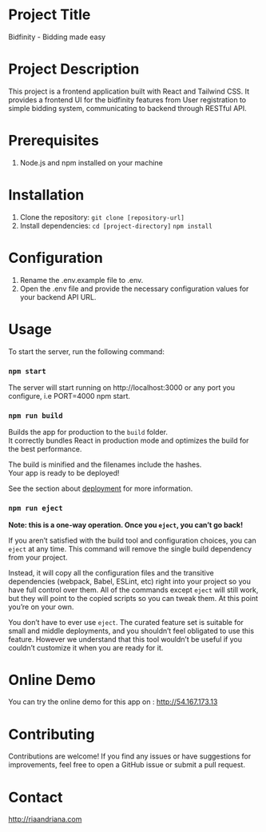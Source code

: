 # Project Title

Bidfinity - Bidding made easy

# Project Description

This project is a frontend application built with React and Tailwind CSS. It provides a frontend UI for the bidfinity features from User registration to simple bidding system, communicating to backend through RESTful API.

# Prerequisites

1. Node.js and npm installed on your machine

# Installation

1. Clone the repository:
   `git clone [repository-url]`
2. Install dependencies:
   `cd [project-directory]`
   `npm install`

# Configuration

1. Rename the .env.example file to .env.
2. Open the .env file and provide the necessary configuration values for your backend API URL.

# Usage

To start the server, run the following command:

### `npm start`

The server will start running on http://localhost:3000 or any port you configure, i.e PORT=4000 npm start.

### `npm run build`

Builds the app for production to the `build` folder.\
It correctly bundles React in production mode and optimizes the build for the best performance.

The build is minified and the filenames include the hashes.\
Your app is ready to be deployed!

See the section about [deployment](https://facebook.github.io/create-react-app/docs/deployment) for more information.

### `npm run eject`

**Note: this is a one-way operation. Once you `eject`, you can’t go back!**

If you aren’t satisfied with the build tool and configuration choices, you can `eject` at any time. This command will remove the single build dependency from your project.

Instead, it will copy all the configuration files and the transitive dependencies (webpack, Babel, ESLint, etc) right into your project so you have full control over them. All of the commands except `eject` will still work, but they will point to the copied scripts so you can tweak them. At this point you’re on your own.

You don’t have to ever use `eject`. The curated feature set is suitable for small and middle deployments, and you shouldn’t feel obligated to use this feature. However we understand that this tool wouldn’t be useful if you couldn’t customize it when you are ready for it.

# Online Demo

You can try the online demo for this app on : http://54.167.173.13

# Contributing

Contributions are welcome! If you find any issues or have suggestions for improvements, feel free to open a GitHub issue or submit a pull request.

# Contact

http://riaandriana.com

